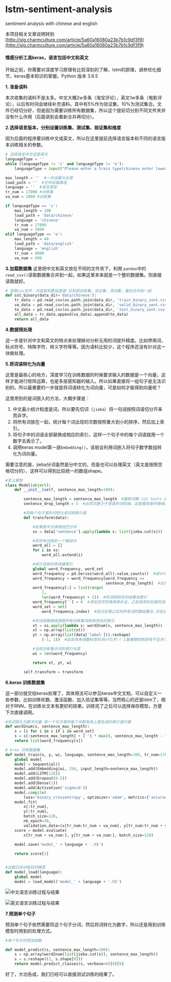 # lstm-sentiment-analysis
sentiment analysis with chinese and english

本项目相关文章说明转到[http://slg.charmculture.com/article/5a60a16080a23b7b1c9df3f9](http://slg.charmculture.com/article/5a60a16080a23b7b1c9df3f9)



#### 情感分析工具keras，语言包括中文和英文

开始之前，你需要对深度学习原理有比较深刻的了解，lstm的原理，调参优化细节，keras基本知识的掌握。Python 版本 3.6.5

**1. 准备语料**

本次收集的语料不是太多。中文大概2w多条（淘宝评论），英文1w多条（电影评论），以后有时间会继续补充语料。其中有5%作为验证集，10%为测试集合。文件已经切分好，但是因为需要训练所有数据集，所以这个提前切分到不同文件夹并没有什么作用（后面讲到会重新合并再切分）。

**2.选择语言版本，分别设置训练集、测试集、验证集和维度**

因为后面的程序要训练中文或英文，所以在这里提前选择语言版本和不同的语言版本训练相关的参数。
```python
# 选择语言中文还是英文
languageType = ''
while (languageType != 'c' and languageType != 'e'):
    languageType = input("Please enter a train type(chinese enter lower: c , english enter lower: e): ")

max_length = ''  #一句话最大长度
load_path = ''  #文件加载路径
language = ''  #语言类型
tr_num = 17000 #训练集
va_num = 2000 #训练集

if languageType == 'c':
    max_length = 100
    load_path = 'data/chinese'
    language = 'chinese'
    tr_num = 17000
    va_num = 2000     
elif languageType == 'e':
    max_length = 40
    load_path = 'data/english'
    language = 'english'
    tr_num = 8000
    va_num = 600 

```

**3.加载数据集**
这里把中文和英文放在不同的文件夹下，利用  `pandas`中的`read_csv()`读取数据集合并到一起，如果这里本来就是一个整的数据集。则直接读取就好。

```python
# 获取csv文件：内容放到数组里面 分别是训练集、验证集、测试集，最后合并到一起
def sst_binary(data_dir='data/chinese'):
    tr_data = pd.read_csv(os.path.join(data_dir, 'train_binary_sent.csv'))
    va_data = pd.read_csv(os.path.join(data_dir, 'valid_binary_sent.csv'))
    te_data = pd.read_csv(os.path.join(data_dir, 'test_binary_sent.csv'))
    all_data = tr_data.append(va_data).append(te_data)
    return all_data
```

**4.数据预处理**

这一步是针对中文和英文的特点来处理掉对分析无用的词提升精度。比如停用词、标点符号、特殊字符、转义字符等等。因为语料比较少，这个程序还没有针对这一块做处理。

**5.将词语转化为向量**

这里是最核心的地方，深度学习在训练数据的时候要求输入的数据是一个向量，这样才能进行矩阵运算，也是多层感知器的输入。所以如果直接将一组句子是无法识别的。所以最重要的一步就是将词语转化为词向量，可是如何才能得到向量呢？

这里用到的是词嵌入的方法，大概步骤是：

1. 中文最小统计粒度是词，所以要先切词（`jieba`）将一句话按照词语切分开来而非字。
2. 将所有词放在一起，统计每个词出现的次数按照重大到小的排序，然后加上索引。
3. 将句子中的词语全部替换成相应的索引，这样一个句子中的每个词语就用一个数字去表示了。
4. 调用keras model第一层`Embedding()`，该层会利用词嵌入将句子数字数组转化为词向量。

需要注意的是，jieba分词虽然是分中文的，但是也可以处理英文（英文是按照空格切分的），这样可以得到比较统一的数组shape。
```python
#定义模型
class Model(object):
    def __init__(self, sentence_max_length=100):

        sentence_max_length = sentence_max_length  #截断词数 cut texts after this number of words (among top max_features most common words)
        sentence_drop_length = 5  #出现次数少于该值的词扔掉。这是最简单的降维方法

        #将每个句子里的词转化成词频索引值
        def transform(data):

            #如果是中文调用结巴分词
            xs = data['sentence'].apply(lambda s: list(jieba.cut(s)))

            #将所有词放到一个数组中
            word_all = []
            for i in xs:
                word_all.extend(i)

            #统计词频并排序建索引
            global word_frequency, word_set
            word_frequency = pd.Series(word_all).value_counts()  #统计词频，从大到小排序
            word_frequency = word_frequency[word_frequency >=
                                            sentence_drop_length]  #出现次数小于5的丢弃
            word_frequency[:] = list(range(
                1,
                len(word_frequency) + 1))  #将词频排序的结果加索引
            word_frequency[''] = 0  #添加空字符串用来补全，之前丢弃的后面的找不到的会用0代替
            word_set = set(
                word_frequency.index)  #经过处理之后的所有词的数组集合,并且去掉可能存在的重复元素

            #将词语替换成按照所有训练集词频排序后的索引
            xt = xs.apply(lambda s: word2num(s, sentence_max_length))
            xt = np.array(list(xt))
            yt = np.array(list(data['label'])).reshape(
                (-1, 1))  #此处用来调整标签形状n行1列 (-1是模糊控制即有不定多少行，1是1列)

            #当前训练集合词的索引长度
            wi = len(word_frequency)

            return xt, yt, wi

        self.transform = transform
```

**6.keras 训练数据集**

这一部分就交给keras处理了，具体用法可以参见keras中文文档，可以自定义一些参数，比如训练轮数、激活函数、加入验证集等等。当然核心的还是lstm了，相对于RNN，在训练长文本有更好的效果。训练完了之后可以选择保存模型。方便下次直接调用。

```python
#将词转化为数字向量 即一个句子里的每个词都有用上面生成的索引值代替
def word2num(s, sentence_max_length):
    s = [i for i in s if i in word_set]
    s = s[:sentence_max_length] + [''] * max(0, sentence_max_length - len(s))
    return list(word_frequency[s])

# krea 训练数据集
def model_train(x, y, wi, language, sentence_max_length=100, tr_num=17000, va_num=2000):
    global model
    model = Sequential()
    model.add(Embedding(wi, 256, input_length=sentence_max_length))
    model.add(LSTM(128))
    model.add(Dropout(0.5))
    model.add(Dense(1))
    model.add(Activation('sigmoid'))
    model.compile(
        loss='binary_crossentropy', optimizer='adam', metrics=['accuracy'])
    model.fit(
        x[:tr_num],
        y[:tr_num],
        batch_size=128,
        nb_epoch=30,
        validation_data=(x[tr_num:tr_num + va_num], y[tr_num:tr_num + va_num]))
    score = model.evaluate(
        x[tr_num + va_num:], y[tr_num + va_num:], batch_size=128)

    model.save('model_' + language + '.h5')
    
    return score[1]


#加载已经训练好的模型
def model_load(language):
    global model
    model = load_model('model_' + language + '.h5')


```
![中文语言训练过程与结果](http://upload-images.jianshu.io/upload_images/3502567-db3bff5980a8bac6.png?imageMogr2/auto-orient/strip%7CimageView2/2/w/1240)


![英文语言训练过程与结果](http://upload-images.jianshu.io/upload_images/3502567-9941d04c3670f58a.png?imageMogr2/auto-orient/strip%7CimageView2/2/w/1240)



**7.预测单个句子**

预测单个句子依然需要将这个句子分词，然后将词转化为数字，所以还是用到训练模型时用到的处理方式。

```python
#单个句子的预测函数

def model_predict(s, sentence_max_length=100):
    s = np.array(word2num(list(jieba.cut(s)), sentence_max_length))
    s = s.reshape((1, s.shape[0]))
    return model.predict_classes(s, verbose=0)[0][0]

```
好了，大功告成，我们已经可以直接测试训练的结果了。




